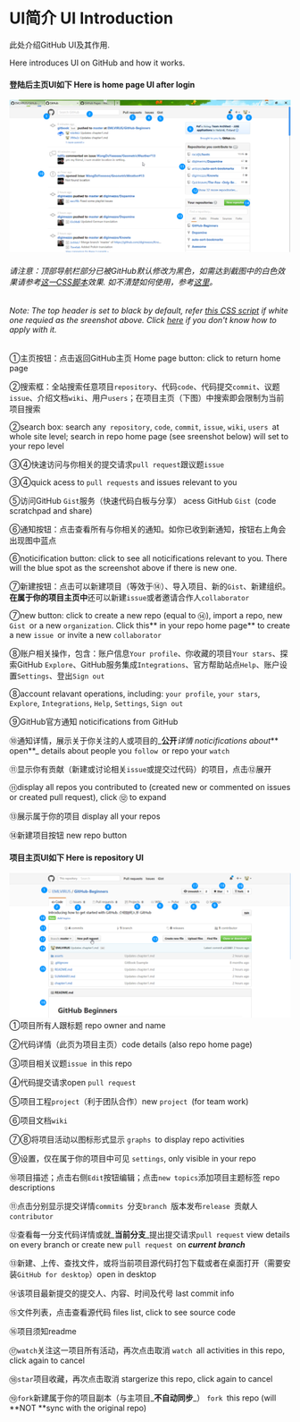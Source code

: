# UI简介  UI Introduction

此处介绍GitHub UI及其作用.

Here introduces UI on GitHub and how it works.

#### 登陆后主页UI如下 Here is home page UI after login

![](./assets/2017-02-18_16-50-13.png)

###### 请注意：顶部导航栏部分已被GitHub默认修改为黑色，如需达到截图中的白色效果请参考[这一CSS脚本](https://userstyles.org/styles/138766/github-return-light-themed-header)效果. 如不清楚如何使用，参考[这里](https://userstyles.org/help/stylish)。

###### Note: The top header is set to black by default, refer [this CSS script](https://userstyles.org/styles/138766/github-return-light-themed-header) if white one requied as the sreenshot above. Click [here](https://userstyles.org/help/stylish) if you don't know how to apply with it.

①主页按钮：点击返回GitHub主页  Home page button: click to return home page

②搜索框：全站搜索任意项目`repository`、代码`code`、代码提交`commit`、议题`issue`、介绍文档`wiki`、用户`users`；在项目主页（下图）中搜索即会限制为当前项目搜索

②search box: search any` repository`, `code`, `commit`, `issue`, `wiki`, `users `at whole site level; search in repo home page \(see sreenshot below\) will set to your repo level

③④快速访问与你相关的提交请求`pull request`跟议题`issue`

③④quick acess to `pull requests` and issues relevant to you

⑤访问GitHub `Gist`服务（快速代码白板与分享）  acess GitHub `Gist `\(code scratchpad and share\)

⑥通知按钮：点击查看所有与你相关的通知。如你已收到新通知，按钮右上角会出现图中蓝点

⑥noticification button: click to see all noticifications relevant to you. There will the blue spot as the screenshot above if there is new one.

⑦新建按钮：点击可以新建项目（等效于⑭）、导入项目、新的`Gist`、新建组织。**在属于你的项目主页中**还可以新建`issue`或者邀请合作人`collaborator`

⑦new button: click to create a new repo \(equal to ⑭\), import a repo, new `Gist `or a new `organization`. Click this** in your repo home page** to create a new `issue `or invite a new `collaborator`

⑧账户相关操作，包含：账户信息`Your profile`、你收藏的项目`Your stars`、探索GitHub `Explore`、GitHub服务集成`Integrations`、官方帮助站点`Help`、账户设置`Settings`、登出`Sign out`

⑧account relavant operations, including: `your profile`, `your stars`, `Explore`, `Integrations`, `Help`, `Settings`, `Sign out`

⑨GitHub官方通知 noticifications from GitHub

⑩通知详情，展示关于你关注的人或项目的_**公开**_详情 noticifications about_** open**_ details about people you `follow `or repo your `watch`

⑪显示你有贡献（新建或讨论相关`issue`或提交过代码）的项目，点击⑫展开

⑪display all repos you contributed to \(created new or commented on issues or created pull request\), click ⑫ to expand

⑬展示属于你的项目 display all your repos

⑭新建项目按钮 new repo button

#### 项目主页UI如下 Here is repository UI

![](./assets/firefox_2017-02-18_18-42-27.png)①项目所有人跟标题 repo owner and name

②代码详情（此页为项目主页）code details \(also repo home page\)

③项目相关议题`issue `in this repo

④代码提交请求open `pull request`

⑤项目工程`project`（利于团队合作）new `project `\(for team work\)

⑥项目文档`wiki`

⑦⑧将项目活动以图标形式显示 `graphs `to display repo activities

⑨设置，仅在属于你的项目中可见 `settings`, only visible in your repo

⑩项目描述；点击右侧`Edit`按钮编辑；点击`new topics`添加项目主题标签 repo descriptions

⑪点击分别显示提交详情`commits `分支`branch `版本发布`release `贡献人`contributor`

⑫查看每一分支代码详情或就_**当前分支**_提出提交请求`pull request`    view details on every branch or create new `pull request `on _**current branch**_

⑬新建、上传、查找文件，或将当前项目源代码打包下载或者在桌面打开（需要安装`GitHub for desktop`）open in desktop

⑭该项目最新提交的提交人、内容、时间及代号 last commit info

⑮文件列表，点击查看源代码   files list, click to see source code

⑯项目须知readme

⑰`watch`关注这一项目所有活动，再次点击取消 `watch `all activities in this repo, click again to cancel

⑱`star`项目收藏，再次点击取消 stargerize this repo, click again to cancel

⑲`fork`新建属于你的项目副本（与主项目_**不自动同步**_） `fork `this repo \(will **NOT **sync with the original repo\)

